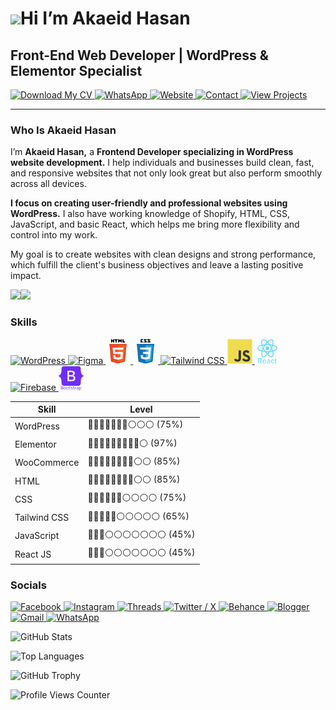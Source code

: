 
<!-- 👋 Hand Wave Animation with Heading -->
![](https://user-images.githubusercontent.com/18350557/176309783-0785949b-9127-417c-8b55-ab5a4333674e.gif)Hi I’m Akaeid Hasan
====================================================================================================================================

##  Front-End Web Developer | WordPress & Elementor Specialist







  <!-- Download CV -->
  <a href="https://akaeidhasan.com/wp-content/uploads/2025/07/Akaeid-Hasan-CV.pdf" target="_blank">
    <img src="https://img.shields.io/badge/Download%20My%20CV-0073B1?style=for-the-badge&logo=google-drive&logoColor=white" alt="Download My CV"/>
  </a>

  <!-- WhatsApp -->
  <a href="https://wa.me/8801580726459" target="_blank">
    <img src="https://img.shields.io/badge/Hire%20Me%20on%20WhatsApp-25D366?style=for-the-badge&logo=whatsapp&logoColor=white" alt="WhatsApp"/>
  </a>

  <!-- Visit Website -->
  <a href="https://akaeidhasan.com/" target="_blank">
    <img src="https://img.shields.io/badge/Visit%20My%20Website-0A66C2?style=for-the-badge&logo=google-chrome&logoColor=white" alt="Website"/>
  </a>

  <!-- Contact -->
  <a href="mailto:akaeidhasan.bd@gmail.com" target="_blank">
    <img src="https://img.shields.io/badge/Contact%20Me-D44638?style=for-the-badge&logo=gmail&logoColor=white" alt="Contact"/>
  </a>

  <!-- View Projects (fixed icon) -->
  <a href="https://www.behance.net/akaeidhasan" target="_blank">
    <img src="https://img.shields.io/badge/View%20Projects-8E44AD?style=for-the-badge&logo=github&logoColor=white" alt="View Projects"/>
  </a>

</div>

----------------------------------------------------------
### Who Is Akaeid Hasan
I’m **Akaeid Hasan,** a **Frontend Developer specializing in WordPress website development.** I help individuals and businesses build clean, fast, and responsive websites that not only look great but also perform smoothly across all devices.

**I focus on creating user-friendly and professional websites using WordPress.** I also have working knowledge of Shopify, HTML, CSS, JavaScript, and basic React, which helps me bring more flexibility and control into my work.

My goal is to create websites with clean designs and strong performance, which fulfill the client's business objectives and leave a lasting positive impact.

<a href="https://www.github.com/akaeid-hasan" target="_blank" rel="noreferrer"><img
src="https://img.shields.io/github/followers/akaeid-hasan?logo=github&style=for-the-badge&color=0891b2&labelColor=1c1917" /></a><a href="https://www.x.com/AkaeidHasanAH" target="_blank" rel="noreferrer"><img
src="https://img.shields.io/twitter/follow/AkaeidHasanAH?logo=twitter&style=for-the-badge&color=0891b2&labelColor=1c1917"
/></a>

### Skills


<p align="left">
<p align="left">
  <!-- WordPress -->
  <a href="https://wordpress.com" target="_blank" rel="noreferrer">
    <img src="https://raw.githubusercontent.com/danielcranney/readme-generator/main/public/icons/skills/wordpress-colored.svg" alt="WordPress" width="40" height="40"/>
  </a>

  <!-- Figma -->
  <a href="https://www.figma.com/" target="_blank" rel="noreferrer">
    <img src="https://raw.githubusercontent.com/danielcranney/readme-generator/main/public/icons/skills/figma-colored.svg" alt="Figma" width="40" height="40"/>
  </a>

  <!-- HTML -->
  <a href="https://www.w3.org/html/" target="_blank" rel="noreferrer">
    <img src="https://raw.githubusercontent.com/devicons/devicon/master/icons/html5/html5-original-wordmark.svg" alt="HTML" width="40" height="40"/>
  </a>

  <!-- CSS -->
  <a href="https://www.w3schools.com/css/" target="_blank" rel="noreferrer">
    <img src="https://raw.githubusercontent.com/devicons/devicon/master/icons/css3/css3-original-wordmark.svg" alt="CSS" width="40" height="40"/>
  </a>

  <!-- Tailwind CSS -->
  <a href="https://tailwindcss.com/" target="_blank" rel="noreferrer">
    <img src="https://www.vectorlogo.zone/logos/tailwindcss/tailwindcss-icon.svg" alt="Tailwind CSS" width="40" height="40"/>
  </a>

  <!-- JavaScript -->
  <a href="https://developer.mozilla.org/en-US/docs/Web/JavaScript" target="_blank" rel="noreferrer">
    <img src="https://raw.githubusercontent.com/devicons/devicon/master/icons/javascript/javascript-original.svg" alt="JavaScript" width="40" height="40"/>
  </a>

  <!-- React -->
  <a href="https://reactjs.org/" target="_blank" rel="noreferrer">
    <img src="https://raw.githubusercontent.com/devicons/devicon/master/icons/react/react-original-wordmark.svg" alt="React" width="40" height="40"/>
  </a>

  <!-- Firebase -->
  <a href="https://firebase.google.com/" target="_blank" rel="noreferrer">
    <img src="https://www.vectorlogo.zone/logos/firebase/firebase-icon.svg" alt="Firebase" width="40" height="40"/>
  </a>

  <!-- Bootstrap -->
  <a href="https://getbootstrap.com" target="_blank" rel="noreferrer">
    <img src="https://raw.githubusercontent.com/devicons/devicon/master/icons/bootstrap/bootstrap-plain-wordmark.svg" alt="Bootstrap" width="40" height="40"/>
  </a>
</p>

</p>



| Skill         | Level                          |
|---------------|--------------------------------|
| WordPress     | 🔵🔵🔵🔵🔵🔵🔵⚪⚪⚪ (75%) |
| Elementor     | 🔵🔵🔵🔵🔵🔵🔵🔵🔵⚪ (97%) |
| WooCommerce   | 🔵🔵🔵🔵🔵🔵🔵🔵⚪⚪ (85%) |
| HTML          | 🔵🔵🔵🔵🔵🔵🔵🔵⚪⚪ (85%) |
| CSS           | 🔵🔵🔵🔵🔵🔵⚪⚪⚪⚪ (75%) |
| Tailwind CSS  | 🔵🔵🔵🔵🔵⚪⚪⚪⚪⚪ (65%) |
| JavaScript    | 🔵🔵🔵⚪⚪⚪⚪⚪⚪⚪ (45%) |
| React JS      | 🔵🔵🔵⚪⚪⚪⚪⚪⚪⚪ (45%) |







### Socials

<!-- 🌐 Connect with me -->
<p align="left">

  <!-- Facebook -->
  <a href="https://www.facebook.com/akaeidhasanofficial" target="_blank">
    <img src="https://img.shields.io/badge/Facebook-1877F2?style=for-the-badge&logo=facebook&logoColor=white" alt="Facebook"/>
  </a>

  <!-- Instagram -->
  <a href="https://www.instagram.com/akaeidhasan/" target="_blank">
    <img src="https://img.shields.io/badge/Instagram-E4405F?style=for-the-badge&logo=instagram&logoColor=white" alt="Instagram"/>
  </a>

  <!-- Threads -->
  <a href="https://www.threads.net/@akaeidhasan" target="_blank">
    <img src="https://img.shields.io/badge/Threads-000000?style=for-the-badge&logo=threads&logoColor=white" alt="Threads"/>
  </a>

  <!-- Twitter (X) -->
  <a href="https://x.com/AkaeidHasanAH" target="_blank">
    <img src="https://img.shields.io/badge/Twitter(X)-1DA1F2?style=for-the-badge&logo=twitter&logoColor=white" alt="Twitter / X"/>
  </a>

  <!-- Behance -->
  <a href="https://www.behance.net/akaeidhasan" target="_blank">
    <img src="https://img.shields.io/badge/Behance-1769FF?style=for-the-badge&logo=behance&logoColor=white" alt="Behance"/>
  </a>

  <!-- Blogger -->
  <a href="https://akaeidhasan.blogspot.com/" target="_blank">
    <img src="https://img.shields.io/badge/Blogger-FF5722?style=for-the-badge&logo=blogger&logoColor=white" alt="Blogger"/>
  </a>

  <!-- Gmail -->
  <a href="mailto:akaeidhasan.bd@gmail.com" target="_blank">
    <img src="https://img.shields.io/badge/Gmail-D44638?style=for-the-badge&logo=gmail&logoColor=white" alt="Gmail"/>
  </a>

  <!-- WhatsApp -->
  <a href="https://wa.me/8801580726459" target="_blank">
    <img src="https://img.shields.io/badge/WhatsApp-25D366?style=for-the-badge&logo=whatsapp&logoColor=white" alt="WhatsApp"/>
  </a>

</p>





<p align="left">
  <img src="https://github-readme-stats.vercel.app/api?username=akaeid-hasan&show_icons=true&theme=tokyonight&include_all_commits=true&count_private=true&hide_border=true&custom_title=Akaeid%20Hasan's%20GitHub%20Stats" alt="GitHub Stats" />
</p>

<p align="left">
  <img src="https://github-readme-stats.vercel.app/api/top-langs/?username=akaeid-hasan&layout=compact&theme=tokyonight&hide_border=true" alt="Top Languages" />
</p>

<p align="left">
  <img src="https://github-profile-trophy.vercel.app/?username=akaeid-hasan&theme=darkhub&row=1&column=6&margin-w=15&margin-h=15&no-frame=true" alt="GitHub Trophy" />
</p>

<p align="left">
  <img src="https://komarev.com/ghpvc/?username=akaeid-hasan&label=Profile%20Views&color=brightgreen&style=flat-square" alt="Profile Views Counter" />
</p>


<div width="100%" align="center"></div><br /><br /><br /><br /><br /><br /><br />
